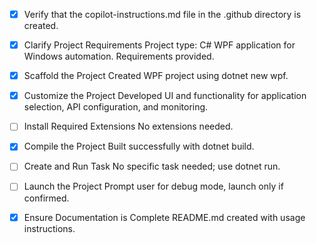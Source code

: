 <!-- Use this file to provide workspace-specific custom instructions to Copilot. For more details, visit https://code.visualstudio.com/docs/copilot/copilot-customization#_use-a-githubcopilotinstructionsmd-file -->
- [x] Verify that the copilot-instructions.md file in the .github directory is created.

- [x] Clarify Project Requirements
	Project type: C# WPF application for Windows automation. Requirements provided.

- [x] Scaffold the Project
	Created WPF project using dotnet new wpf.

- [x] Customize the Project
	Developed UI and functionality for application selection, API configuration, and monitoring.

- [ ] Install Required Extensions
	No extensions needed.

- [x] Compile the Project
	Built successfully with dotnet build.

- [ ] Create and Run Task
	No specific task needed; use dotnet run.

- [ ] Launch the Project
	Prompt user for debug mode, launch only if confirmed.

- [x] Ensure Documentation is Complete
	README.md created with usage instructions.